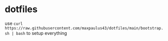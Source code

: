# dotfiles

use `curl https://raw.githubusercontent.com/maxpaulus43/dotfiles/main/bootstrap.sh | bash` to setup everything

